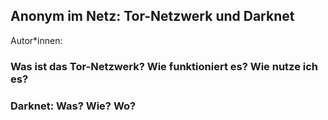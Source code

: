 ## Anonym im Netz: Tor-Netzwerk und Darknet

Autor*innen: 

### Was ist das Tor-Netzwerk? Wie funktioniert es? Wie nutze ich es?

### Darknet: Was? Wie? Wo?


